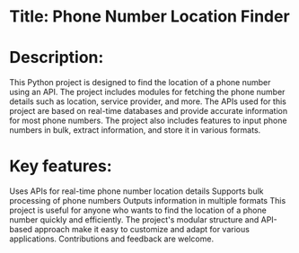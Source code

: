 # Title: Phone Number Location Finder

# Description:
This Python project is designed to find the location of a phone number using an API. The project includes modules for fetching the phone number details such as location, service provider, and more. The APIs used for this project are based on real-time databases and provide accurate information for most phone numbers. The project also includes features to input phone numbers in bulk, extract information, and store it in various formats.

# Key features:

Uses APIs for real-time phone number location details
Supports bulk processing of phone numbers
Outputs information in multiple formats
This project is useful for anyone who wants to find the location of a phone number quickly and efficiently. The project's modular structure and API-based approach make it easy to customize and adapt for various applications. Contributions and feedback are welcome.
